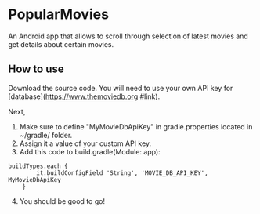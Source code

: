 # PopularMovies
An Android app that allows to scroll through selection of latest movies and get details about certain movies. 

## How to use
Download the source code. You will need to use your own API key for [database](https://www.themoviedb.org #link). 

Next,

1. Make sure to define "MyMovieDbApiKey" in gradle.properties located in ~/gradle/ folder. 
2. Assign it a value of your custom API key.  
3. Add this code to build.gradle(Module: app):
```
buildTypes.each {
        it.buildConfigField 'String', 'MOVIE_DB_API_KEY', MyMovieDbApiKey
    }
```
4. You should be good to go!